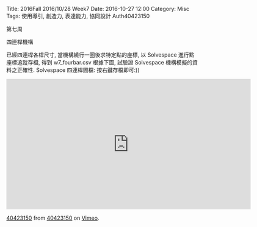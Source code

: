 Title: 2016Fall 2016/10/28 Week7
Date: 2016-10-27 12:00
Category: Misc
Tags: 使用導引, 創造力, 表達能力, 協同設計
Auth40423150

第七周

四連桿機構

已經四連桿各桿尺寸, 當機構繞行一圈後求特定點的座標, 以 Solvespace 進行點座標追蹤存檔, 得到 w7_fourbar.csv
根據下圖, 試驗證 Solvespace 機構模擬的資料之正確性. 
Solvespace 四連桿圖檔: 按右鍵存檔即可:))
<iframe src="https://player.vimeo.com/video/199534149" width="640" height="343" frameborder="0" webkitallowfullscreen mozallowfullscreen allowfullscreen></iframe>
<p><a href="https://vimeo.com/199534149">40423150</a> from <a href="https://vimeo.com/user44209237">40423150</a> on <a href="https://vimeo.com">Vimeo</a>.</p>